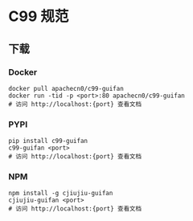 # C99 规范

## 下载

### Docker

```
docker pull apachecn0/c99-guifan
docker run -tid -p <port>:80 apachecn0/c99-guifan
# 访问 http://localhost:{port} 查看文档
```

### PYPI

```
pip install c99-guifan
c99-guifan <port>
# 访问 http://localhost:{port} 查看文档
```

### NPM

```
npm install -g cjiujiu-guifan
cjiujiu-guifan <port>
# 访问 http://localhost:{port} 查看文档
```